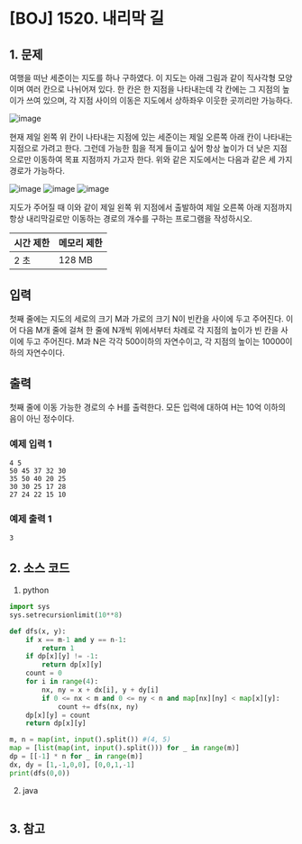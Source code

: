 # [BOJ] 1520. 내리막 길

## 1. 문제

여행을 떠난 세준이는 지도를 하나 구하였다. 이 지도는 아래 그림과 같이 직사각형 모양이며 여러 칸으로 나뉘어져 있다. 한 칸은 한 지점을 나타내는데 각 칸에는 그 지점의 높이가 쓰여 있으며, 각 지점 사이의 이동은 지도에서 상하좌우 이웃한 곳끼리만 가능하다.


![image](https://github.com/kimho1wq/TIL/assets/15611500/0cc4d67c-18de-4cf4-ab33-cf8f14d961a8)

현재 제일 왼쪽 위 칸이 나타내는 지점에 있는 세준이는 제일 오른쪽 아래 칸이 나타내는 지점으로 가려고 한다. 그런데 가능한 힘을 적게 들이고 싶어 항상 높이가 더 낮은 지점으로만 이동하여 목표 지점까지 가고자 한다. 위와 같은 지도에서는 다음과 같은 세 가지 경로가 가능하다.

![image](https://github.com/kimho1wq/TIL/assets/15611500/db2928a8-f22b-4972-ac9d-de09c35926d9)
![image](https://github.com/kimho1wq/TIL/assets/15611500/69e709e3-aced-4d79-ab0d-9562560f8439)
![image](https://github.com/kimho1wq/TIL/assets/15611500/30d0e3e4-0867-49e4-9a44-dc8c95698c72)

지도가 주어질 때 이와 같이 제일 왼쪽 위 지점에서 출발하여 제일 오른쪽 아래 지점까지 항상 내리막길로만 이동하는 경로의 개수를 구하는 프로그램을 작성하시오.

| 시간 제한 | 메모리 제한 |
|:------|:-------| 
| 2 초   | 128 MB |


## 입력

첫째 줄에는 지도의 세로의 크기 M과 가로의 크기 N이 빈칸을 사이에 두고 주어진다. 이어 다음 M개 줄에 걸쳐 한 줄에 N개씩 위에서부터 차례로 각 지점의 높이가 빈 칸을 사이에 두고 주어진다. M과 N은 각각 500이하의 자연수이고, 각 지점의 높이는 10000이하의 자연수이다.


## 출력

첫째 줄에 이동 가능한 경로의 수 H를 출력한다. 모든 입력에 대하여 H는 10억 이하의 음이 아닌 정수이다.


### 예제 입력 1

```
4 5
50 45 37 32 30
35 50 40 20 25
30 30 25 17 28
27 24 22 15 10
```

### 예제 출력 1

```
3
```


## 2. 소스 코드

1. python

```python
import sys
sys.setrecursionlimit(10**8)

def dfs(x, y):
    if x == m-1 and y == n-1:
        return 1
    if dp[x][y] != -1:
        return dp[x][y]
    count = 0
    for i in range(4):
        nx, ny = x + dx[i], y + dy[i]
        if 0 <= nx < m and 0 <= ny < n and map[nx][ny] < map[x][y]:
            count += dfs(nx, ny)
    dp[x][y] = count
    return dp[x][y]

m, n = map(int, input().split()) #(4, 5)
map = [list(map(int, input().split())) for _ in range(m)]
dp = [[-1] * n for _ in range(m)]
dx, dy = [1,-1,0,0], [0,0,1,-1]
print(dfs(0,0))
```

2. java

```java

```


## 3. 참고

```

```



